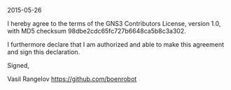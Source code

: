 2015-05-26

I hereby agree to the terms of the GNS3 Contributors License, version 1.0, with MD5 checksum
98dbe2cdc65fc727b6648ca5b8c3a302.

I furthermore declare that I am authorized and able to make this
agreement and sign this declaration.

Signed,

Vasil Rangelov
https://github.com/boenrobot
